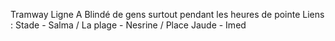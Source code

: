Tramway Ligne A 
Blindé de gens surtout pendant les heures de pointe
Liens : Stade - Salma / La plage - Nesrine / Place Jaude - Imed
